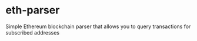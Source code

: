 # eth-parser
Simple Ethereum blockchain parser that allows you to query transactions for subscribed addresses
